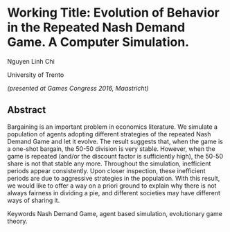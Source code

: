 # Working Title: Evolution of Behavior in the Repeated Nash Demand Game. A Computer Simulation.
Nguyen Linh Chi

University of Trento

*(presented at Games Congress 2016, Maastricht)*

## Abstract
Bargaining is an important problem in economics literature. We simulate a population of agents adopting
different strategies of the repeated Nash Demand Game and let it evolve. The result suggests that, when
the game is a one-shot bargain, the 50-50 division is very stable. However, when the game is repeated
(and/or the discount factor is sufficiently high), the 50-50 share is not that stable any more. Throughout the
simulation, inefficient periods appear consistently. Upon closer inspection, these inefficient periods are due
to aggressive strategies in the population. With this result, we would like to offer a way on a priori ground
to explain why there is not always fairness in dividing a pie, and different societies may have different ways
of sharing it.

Keywords Nash Demand Game, agent based simulation, evolutionary game theory.
